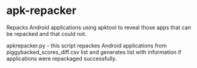 # apk-repacker
Repacks Android applications using apktool to reveal those apps that can be repacked and that could not.

apkrepacker.py - this script repackes Android applications from piggybacked_scores_diff.csv list
and generates list with information if applications were repackaged successfully.